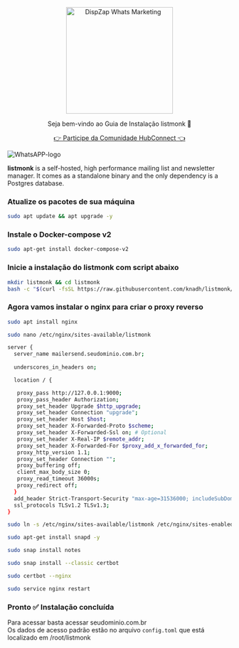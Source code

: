 <p align="center">
<img src="https://github.com/cwmkt/listmonk/assets/34479816/343494e4-5da4-45e8-b39e-37aa81f37680" alt="DispZap Whats Marketing" width="240" />
<p align="center">Seja bem-vindo ao Guia de Instalação listmonk 🚀</p>
</p>
  
<p align="center"> 
<a href="https://hubconnect.top" target="_blank">👉 Participe da Comunidade HubConnect 👈</a>
</p>

<img src="https://github.com/cwmkt/listmonk/assets/34479816/2432e65f-71c2-465b-9498-df7e30e6c1c7" alt="WhatsAPP-logo" /></br>

**listmonk** is a self-hosted, high performance mailing list and newsletter manager. It comes as a standalone binary and the only dependency is a Postgres database.

### Atualize os pacotes de sua máquina

```bash
sudo apt update && apt upgrade -y
```

### Instale o Docker-compose v2

```bash
sudo apt-get install docker-compose-v2
```

### Inicie a instalação do listmonk com script abaixo

```bash
mkdir listmonk && cd listmonk
bash -c "$(curl -fsSL https://raw.githubusercontent.com/knadh/listmonk/master/install-prod.sh)"
```

### Agora vamos instalar o nginx para criar o proxy reverso

```bash
sudo apt install nginx
```

```bash
sudo nano /etc/nginx/sites-available/listmonk
```

```bash
server {
  server_name mailersend.seudominio.com.br;
  
  underscores_in_headers on;

  location / {

   proxy_pass http://127.0.0.1:9000;
   proxy_pass_header Authorization;
   proxy_set_header Upgrade $http_upgrade;
   proxy_set_header Connection "upgrade";
   proxy_set_header Host $host;
   proxy_set_header X-Forwarded-Proto $scheme;
   proxy_set_header X-Forwarded-Ssl on; # Optional
   proxy_set_header X-Real-IP $remote_addr;
   proxy_set_header X-Forwarded-For $proxy_add_x_forwarded_for;
   proxy_http_version 1.1;
   proxy_set_header Connection "";
   proxy_buffering off;
   client_max_body_size 0;
   proxy_read_timeout 36000s;
   proxy_redirect off;
  }
  add_header Strict-Transport-Security "max-age=31536000; includeSubDomains" always;
  ssl_protocols TLSv1.2 TLSv1.3;
}
```

```bash
sudo ln -s /etc/nginx/sites-available/listmonk /etc/nginx/sites-enabled
```

```bash
sudo apt-get install snapd -y
```

```bash
sudo snap install notes
```

```bash
sudo snap install --classic certbot
```

```bash
sudo certbot --nginx
```

```bash
sudo service nginx restart
```

### Pronto ✅ Instalação concluída
Para acessar basta acessar seudominio.com.br</br>
Os dados de acesso padrão estão no arquivo `config.toml` que está localizado em /root/listmonk

